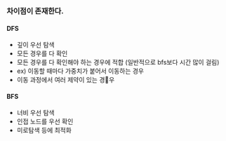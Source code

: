 ### 차이점이 존재한다.

#### DFS
 - 깊이 우선 탐색
 - 모든 경우를 다 확인
 - 모든 경우를 다 확인해야 하는 경우에 적합
   (일반적으로 bfs보다 시간 많이 걸림)
  - ex) 이동할 때마다 가중치가 붙어서 이동하는 경우
  - 이동 과정에서 여러 제약이 있는 경우

#### BFS
 - 너비 우선 탐색
 - 인접 노드를 우선 확인
 - 미로탐색 등에 최적화
